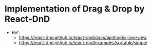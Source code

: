 # Implementation of Drag & Drop by React-DnD

- Ref:
  - https://react-dnd.github.io/react-dnd/docs/api/hooks-overview
  - https://react-dnd.github.io/react-dnd/examples/sortable/simple

